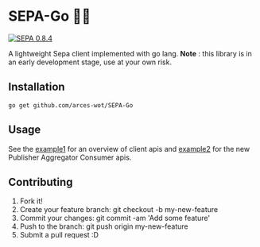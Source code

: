 # SEPA-Go 🚧🔥
[![SEPA 0.8.4](https://img.shields.io/badge/SEPA-0.8.3-blue.svg)](https://github.com/arces-wot/SEPABins/blob/master/Engine/SEPAEngine_0.8.3.jar)

A lightweight Sepa client implemented with go lang. **Note** : this library is in an early development stage, use at your own risk. 

## Installation

`go get github.com/arces-wot/SEPA-Go`

## Usage

See the [example1](https://github.com/arces-wot/SEPA-Go/blob/master/example_test.go) for an overview of client apis and [example2](https://github.com/arces-wot/SEPA-Go/blob/master/pac/example_test.go) for the new Publisher Aggregator Consumer apis.

## Contributing

1. Fork it!
2. Create your feature branch: git checkout -b my-new-feature
3. Commit your changes: git commit -am 'Add some feature'
4. Push to the branch: git push origin my-new-feature
5. Submit a pull request :D
